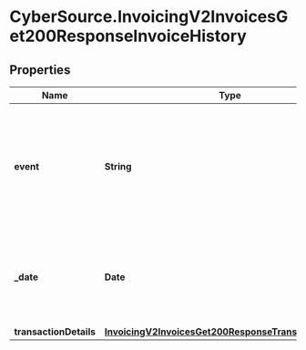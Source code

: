 # CyberSource.InvoicingV2InvoicesGet200ResponseInvoiceHistory

## Properties
Name | Type | Description | Notes
------------ | ------------- | ------------- | -------------
**event** | **String** | The event triggered for the invoice.  Possible values:  - `CREATE`  - `UPDATE`  - `SEND`  - `RESEND`  - `REMINDER`  - `PAYMENT`  - `CANCEL`  | [optional] 
**_date** | **Date** | The date and time when the invoice event was triggered in ISO 8601 format. Format: YYYY-MM-DDThh:mm:ssZ  | [optional] 
**transactionDetails** | [**InvoicingV2InvoicesGet200ResponseTransactionDetails**](InvoicingV2InvoicesGet200ResponseTransactionDetails.md) |  | [optional] 


